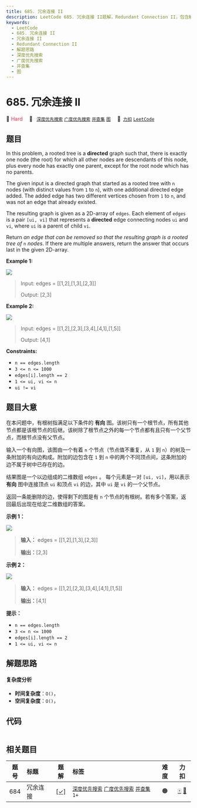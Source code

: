 ```yaml
---
title: 685. 冗余连接 II
description: LeetCode 685. 冗余连接 II题解，Redundant Connection II，包含解题思路、复杂度分析以及完整的 JavaScript 代码实现。
keywords:
  - LeetCode
  - 685. 冗余连接 II
  - 冗余连接 II
  - Redundant Connection II
  - 解题思路
  - 深度优先搜索
  - 广度优先搜索
  - 并查集
  - 图
---
```


# 685. 冗余连接 II

🔴 <font color=#ff334b>Hard</font>&emsp; 🔖&ensp; [`深度优先搜索`](/tag/depth-first-search.md) [`广度优先搜索`](/tag/breadth-first-search.md) [`并查集`](/tag/union-find.md) [`图`](/tag/graph.md)&emsp; 🔗&ensp;[`力扣`](https://leetcode.cn/problems/redundant-connection-ii) [`LeetCode`](https://leetcode.com/problems/redundant-connection-ii)

## 题目

In this problem, a rooted tree is a **directed** graph such that, there is
exactly one node (the root) for which all other nodes are descendants of this
node, plus every node has exactly one parent, except for the root node which
has no parents.

The given input is a directed graph that started as a rooted tree with `n`
nodes (with distinct values from `1` to `n`), with one additional directed
edge added. The added edge has two different vertices chosen from `1` to `n`,
and was not an edge that already existed.

The resulting graph is given as a 2D-array of `edges`. Each element of `edges`
is a pair `[ui, vi]` that represents a **directed** edge connecting nodes `ui`
and `vi`, where `ui` is a parent of child `vi`.

Return _an edge that can be removed so that the resulting graph is a rooted
tree of_ `n` _nodes_. If there are multiple answers, return the answer that
occurs last in the given 2D-array.



**Example 1:**

![](https://assets.leetcode.com/uploads/2020/12/20/graph1.jpg)

> Input: edges = [[1,2],[1,3],[2,3]]
> 
> Output: [2,3]

**Example 2:**

![](https://assets.leetcode.com/uploads/2020/12/20/graph2.jpg)

> Input: edges = [[1,2],[2,3],[3,4],[4,1],[1,5]]
> 
> Output: [4,1]

**Constraints:**

  * `n == edges.length`
  * `3 <= n <= 1000`
  * `edges[i].length == 2`
  * `1 <= ui, vi <= n`
  * `ui != vi`


## 题目大意

在本问题中，有根树指满足以下条件的 **有向**
图。该树只有一个根节点，所有其他节点都是该根节点的后继。该树除了根节点之外的每一个节点都有且只有一个父节点，而根节点没有父节点。

输入一个有向图，该图由一个有着 `n` 个节点（节点值不重复，从 `1` 到 `n`）的树及一条附加的有向边构成。附加的边包含在 `1` 到 `n`
中的两个不同顶点间，这条附加的边不属于树中已存在的边。

结果图是一个以边组成的二维数组 `edges` 。 每个元素是一对 `[ui, vi]`，用以表示 **有向** 图中连接顶点 `ui` 和顶点 `vi`
的边，其中 `ui` 是 `vi` 的一个父节点。

返回一条能删除的边，使得剩下的图是有 `n` 个节点的有根树。若有多个答案，返回最后出现在给定二维数组的答案。



**示例 1：**

![](https://assets.leetcode.com/uploads/2020/12/20/graph1.jpg)

> 
> 
> 
> 
> 
> **输入：** edges = [[1,2],[1,3],[2,3]]
> 
> **输出：**[2,3]
> 
> 

**示例 2：**

![](https://assets.leetcode.com/uploads/2020/12/20/graph2.jpg)

> 
> 
> 
> 
> 
> **输入：** edges = [[1,2],[2,3],[3,4],[4,1],[1,5]]
> 
> **输出：**[4,1]
> 
> 



**提示：**

  * `n == edges.length`
  * `3 <= n <= 1000`
  * `edges[i].length == 2`
  * `1 <= ui, vi <= n`


## 解题思路

#### 复杂度分析

- **时间复杂度**：`O()`，
- **空间复杂度**：`O()`，

## 代码

```javascript

```

## 相关题目

<!-- prettier-ignore -->
| 题号 | 标题 | 题解 | 标签 | 难度 | 力扣 |
| :------: | :------ | :------: | :------ | :------: | :------: |
| 684 | 冗余连接 | [[✓]](/problem/0684.md) |  [`深度优先搜索`](/tag/depth-first-search.md) [`广度优先搜索`](/tag/breadth-first-search.md) [`并查集`](/tag/union-find.md) `1+` | 🟠 | [🀄️](https://leetcode.cn/problems/redundant-connection) [🔗](https://leetcode.com/problems/redundant-connection) |